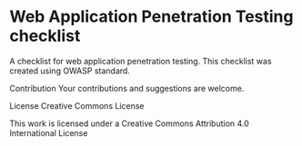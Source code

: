 # Web Application Penetration Testing checklist
A checklist for web application penetration testing. This checklist was created using OWASP standard.

Contribution
Your contributions and suggestions are welcome.

License
Creative Commons License

This work is licensed under a Creative Commons Attribution 4.0 International License
